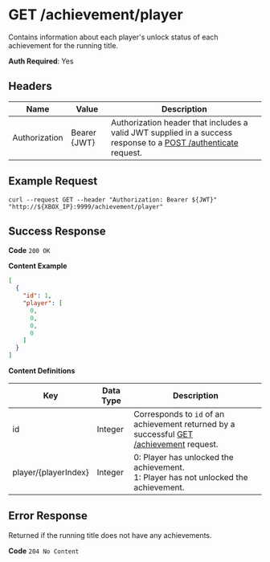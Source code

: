 # GET /achievement/player

Contains information about each player's unlock status of each achievement for the running title.

**Auth Required**: Yes

## Headers

| Name          | Value        | Description                                                                                                                              |
| ------------- | ------------ | ---------------------------------------------------------------------------------------------------------------------------------------- |
| Authorization | Bearer {JWT} | Authorization header that includes a valid JWT supplied in a success response to a [POST /authenticate](./post_authenticate.md) request. |

## Example Request

```
curl --request GET --header "Authorization: Bearer ${JWT}" "http://${XBOX_IP}:9999/achievement/player"
```

## Success Response

**Code** `200 OK`

**Content Example**

<!-- prettier-ignore -->
```json
[
  {
    "id": 1,
    "player": [
      0,
      0,
      0,
      0
    ]
  }
]
```

**Content Definitions**

| Key                  | Data Type | Description                                                                                                    |
| -------------------- | --------- | -------------------------------------------------------------------------------------------------------------- |
| id                   | Integer   | Corresponds to `id` of an achievement returned by a successful [GET /achievement](get_achievement.md) request. |
| player/{playerIndex} | Integer   | 0: Player has unlocked the achievement.<br/>1: Player has not unlocked the achievement.                        |

## Error Response

Returned if the running title does not have any achievements.

**Code** `204 No Content`
